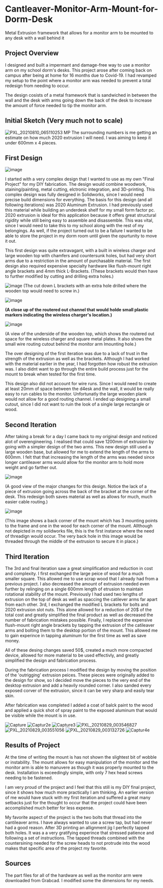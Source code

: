 

# Cantleaver-Monitor-Arm-Mount-for-Dorm-Desk
Metal Extrusion framework that allows for a monitor arm to be mounted to any desk with a wall behind it

## Project Overview
I designed and built a impermant and damage-free way to use a monitor arm on my school dorm's desks. This project arose after coming back on campus after being at home for 16 months due to Covid-19. I had revamped my setup to the point where a monitor arm was needed to prevent a total redesign from needing to occur. 


The design cosists of a metal framework that is sandwiched in between the wall and the desk with arms going down the back of the desk to increase the amount of force needed to tip the monitor arm.

## Initial Sketch (Very much not to scale) 
![PXL_20210810_065110253 MP](https://user-images.githubusercontent.com/72219191/130905371-cfd65c1c-fd60-417c-8e23-f0fbc41e6ed7.jpg)
The surrounding numbers is me getting an estimate on how much 2020 extrusion I will need. I was aiming to keep it under 600mm x 4 pieces. 
## First Design
![image](https://user-images.githubusercontent.com/72219191/131051574-6ffecf74-da20-4116-984f-ea40455dfdf4.png)

I started with a very complex design that I wanted to use as my own "Final Project" for my DIY fabrication. The design would combine woodwork, staining/painting, metal cutting, elctronic integration, and 3D-printing. This complex design was fully designed in Solidworks, since I would need precise build dimensions for everything. The basis for this design (and all following iterations) was 2020 Aluminum Extrusion. I had previously used this material while building an underdesk shelf for my small form factor pc. 2020 extrusion is ideal for this application because it offers great structural rigidity while still being easy to assemble and disassemble. This was vital, since I would need to take this to my school along with the rest of my belongings. As well, if the project turned out to be a failure I wanted to be able to store the project in my dorm room until given the opurtunity to move it out. 

This first design was quite extravagant, with a built in wireless charger and large wooden top with chamfers and countersunk holes, but had very short arms due to a restriction in the amount of purchasable material. The first design also required expensive specialty hardware like flush-mount right angle brackets and 4mm thick L-Brackets. (These brackets would then have to further modified by cutting and drilling extra holes.) 

![image](https://user-images.githubusercontent.com/72219191/131070326-855daf5f-9c2e-4be8-8c7a-afa721cdfe14.png)
(The cut down L brackets with an extra hole drilled where the wooden top would need to screw in.)


![image](https://user-images.githubusercontent.com/72219191/131070449-ce10c0b4-82d2-41b8-9583-402e0863dddf.png)

**(A close up of the routered out channel that would holde small plastic markers indicating the wireless charger's location.)**

![image](https://user-images.githubusercontent.com/72219191/131070965-6f5b3cf8-1b23-4139-8bd4-9652885e939a.png)

(A view of the underside of the wooden top, which shows the routered out space for the wireless charger and square metal plates. It also shows the small wire routing cutout behind the monitor arm lmounting hole.)



The over designing of the first iteration was due to a lack of trust in the strength of the extrusion as well as the brackets. Although I had worked with the material earlier in the year, I had forgotten how robust the extrusion was. I also didnt want to go through the entire build process just for the mount to break when tested for the first time.

This design also did not account for wire runs. Since I would need to create at least 20mm of space between the d4esk and the wall, it would be really easy to run cables to the monitor. Unfortunatly the large wooden plank would not allow for a good routing channel. I ended up designing a small cutout, since I did not want to ruin the look of a single large rectangle or wood. 

## Second Iteration

After taking a break for a day I came back to my original design and noticed alot of overengineering. I realised that could save 1200mm of extrusion by going with a simpler design of the two arms. This new design still used a large wooden base, but allowed for me to extend the length of the arms to 600mm. I felt that that increasing the length of the arms was needed since longer cantileaver arms would allow for the monitor arm to hold more weight and go farther out.


![image](https://user-images.githubusercontent.com/72219191/131073935-f4999aaa-6821-4126-a466-4105c22f0538.png)

(A good view of the major changes for this design. Notice the lack of a piece of extrusion going across the back of the bracket at the corner of the desk. This redesign both saves material as well as allows for much, much easier cable routing.)

![image](https://user-images.githubusercontent.com/72219191/131074041-d0ba4622-6146-4b11-853a-9d681e45ce4b.png)

(This image shows a back corner of the mount which has 3 mounting points to the frame and one in the wood for each corner of the mount. Allthough not depicted in my solidworks file, this is the first instance where the need of threadign would occur. The very back hole in this image would be threaded through the middle of the extrusion to secure it in place.)

## Third Iteration
The 3rd and final iteration saw a great simplification and reduction in cost and complexity. I first exchanged the large peice of wood for a much smaller square. This allowed me to use scrap wood that I already had from a previous project. I also decreased the amount of extrusion needed even further by relinging on a single 600mm length of etrusion to maintain rotational stability of the mount. Previously I had used two lengths of extrusion on the top of desk as well as spaccing the catilever arms far apart from each other. 3rd, I exchanged the modified L brackets for bolts and 2020 extrusion slot nuts. This alone allowed for a reduction of 20$ of the total cost and greatly simplified the final product as well as decreased the number of fabrication mistakes possible. Finally, I replaced the expensive flush-mount right angle brackets by tapping the extrusion of the catileaver arms and bolting them to the desktop portion of the mount. This allowed me to gain experince in tapping aluminum for the first time as well as save money. 

All of these desing changes saved 50$, created a much more compacted device, allowed for more material to be used effectivly, and greatly simplified the design and fabrication process. 

During the fabrication process I modified the design by moving the position of the 'outrigging' extrusion peices. These pieces were originally added to the design for show, so I decided  move the pieces to the very end of the desktop extrusion and add a heavily rounded corner. I also sanded every exposed corver of the extrusion, since it can be very sharp and easily tear skin.

After fabrication was completed I added a coat of balck paint to the wood and applied a quick shot of spray paint to the exposed aluminum that would be visible while the mount is in use. 

![Capture](https://user-images.githubusercontent.com/72219191/131429595-81b5873e-bb26-4197-b4fb-5e63e6aaf1bc.PNG)
![Captur2e](https://user-images.githubusercontent.com/72219191/131429597-42e0c7bd-9d40-491c-a23a-26dcf2bb7836.PNG)
![Capture3](https://user-images.githubusercontent.com/72219191/131429596-33429161-0beb-4f70-8c82-c1ab0a7510f6.PNG)
![PXL_20210829_003546827](https://user-images.githubusercontent.com/72219191/131429432-65688090-f7b6-4f63-94e9-98aea3deec28.jpg)
![PXL_20210829_003551056](https://user-images.githubusercontent.com/72219191/131429435-c2b71a1c-ba3c-45a3-95b3-03912e8c087c.jpg)
![PXL_20210829_003132726](https://user-images.githubusercontent.com/72219191/131429436-2c8f4447-fcb9-4485-8856-52fff25696d9.jpg)
![Captur4e](https://user-images.githubusercontent.com/72219191/131429593-b275b5b9-d111-402c-940c-f6283de8faf9.PNG)


## Results of Project 

At the time of writing the mount is has not shown the slightest bit of wobble or instability. The mount allows for easy manipulation of the monitor and the monitor arm is able to manuvere as though it was properly mounted to the desk. Installation is exceedingly simple, with only 7 hex head screws needing to be fastened. 

I am very proud of the project and I feel that this still is my DIY final project, since it shows how much more practically I am thinking. An earlier version of me would have stuck with my first iteration and suffered a great many setbacks just for the thought to occur that the project could have been accomplished much better for less expense.

My favorite aspect of the project is the two bolts that thread into the cantileaver arms. I have always wanted to use a screw tap, but had never had a good reason. After 3D printing an allignment jig I perfectly tapped both holes. It was a a very gratifying experince that stressed patience and following a set of instructions. The tapped threads combined with the countersining needed for the screw heads to not protrude into the wood makes that specific area of the project my favorite. 

## Sources
The part files for all of the hardware as well as the monitor arm were downloaded from Grabcad. I modified some the dimensions for my needs. 
